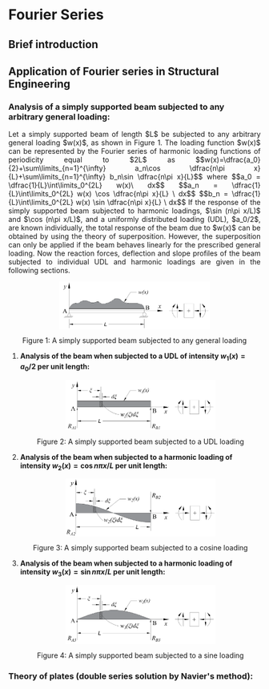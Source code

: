 # Fourier Series

## Brief introduction

## Application of Fourier series in Structural Engineering

### **Analysis of a simply supported beam subjected to any arbitrary general loading:**
<p align="justify"> Let a simply supported beam of length $L$ be subjected to any arbitrary general loading $w(x)$, as shown in Figure 1. The loading function $w(x)$ can be represented by the Fourier series of harmonic loading functions of periodicity equal to $2L$ as $$w(x)=\dfrac{a_0}{2}+\sum\limits_{n=1}^{\infty} a_n\cos \dfrac{n\pi x}{L}+\sum\limits_{n=1}^{\infty} b_n\sin \dfrac{n\pi x}{L}$$ where $$a_0 = \dfrac{1}{L}\int\limits_0^{2L} w(x)\ dx$$ $$a_n = \dfrac{1}{L}\int\limits_0^{2L} w(x) \cos \dfrac{n\pi x}{L} \ dx$$ $$b_n = \dfrac{1}{L}\int\limits_0^{2L} w(x) \sin \dfrac{n\pi x}{L} \ dx$$ If the response of the simply supported beam subjected to harmonic loadings, $\sin (n\pi x/L)$ and $\cos (n\pi x/L)$, and a uniformly distributed loading (UDL), $a_0/2$, are known individually, the total response of the beam due to $w(x)$ can be obtained by using the theory of superposition. However, the superposition can only be applied if the beam behaves linearly for the prescribed general loading. Now the reaction forces, deflection and slope profiles of the beam subjected to individual UDL and harmonic loadings are given in the following sections. </p>
   
  <p align="center">
    <img align="center" src="ssb_general_load.png" alt="drawing" width="300"/>
  </p>
  <p align="center"> Figure 1: A simply supported beam subjected to any general loading </p>

  1. **Analysis of the beam when subjected to a UDL of intensity $w_1(x)=a_0/2$ per unit length:**
     
     <p align="center">
       <img align="center" src="ssb_udl.png" alt="drawing" width="300"/>
     </p>
     <p align="center"> Figure 2: A simply supported beam subjected to a UDL loading </p>
  
  2. **Analysis of the beam when subjected to a harmonic loading of intensity $w_2(x)=\cos n\pi x/L$ per unit length:**
     
     <p align="center">
       <img align="center" src="ssb_cos.png" alt="drawing" width="300"/>
     </p>
     <p align="center"> Figure 3: A simply supported beam subjected to a cosine loading </p>
  
  3. **Analysis of the beam when subjected to a harmonic loading of intensity $w_3(x)=\sin n\pi x/L$ per unit length:**
     
     <p align="center">
       <img align="center" src="ssb_sin.png" alt="drawing" width="300"/>
     </p>
     <p align="center"> Figure 4: A simply supported beam subjected to a sine loading </p>

### **Theory of plates (double series solution by Navier's method):** 
